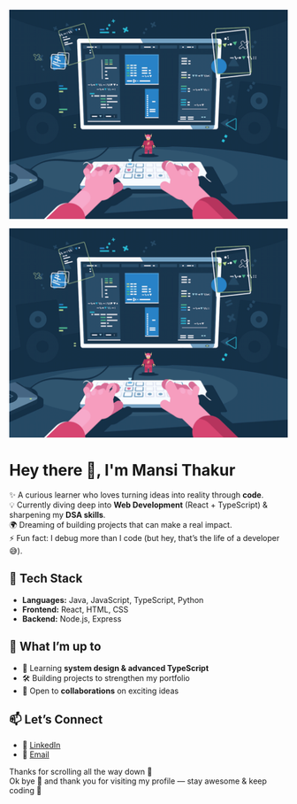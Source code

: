 ![Banner](./githubb.png)
<p align="center">
  <img src="./githubb.png" alt="Banner" />
</p>

# Hey there 👋, I'm Mansi Thakur  

✨ A curious learner who loves turning ideas into reality through **code**.  
💡 Currently diving deep into **Web Development** (React + TypeScript) & sharpening my **DSA skills**.  
🌍 Dreaming of building projects that can make a real impact.  
⚡ Fun fact: I debug more than I code (but hey, that’s the life of a developer 😅).  


## 🚀 Tech Stack
- **Languages:** Java, JavaScript, TypeScript, Python  
- **Frontend:** React, HTML, CSS
- **Backend:** Node.js, Express  


## 🌱 What I’m up to
- 📖 Learning **system design & advanced TypeScript**  
- 🛠️ Building projects to strengthen my portfolio  
- 🤝 Open to **collaborations** on exciting ideas  

## 📫 Let’s Connect 
- 💼 [LinkedIn](www.linkedin.com/in/mansi-thakur-673779289)  
- 📧 [Email](mansithakur18072005@gmail.com)


Thanks for scrolling all the way down 🤍  
Ok bye 👋 and thank you for visiting my profile — stay awesome & keep coding 🚀  
